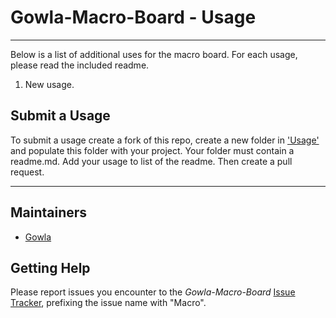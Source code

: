 # Gowla-Macro-Board - Usage
---

Below is a list of additional uses for the macro board. For each usage, please read the included readme. 

1. New usage. 


## Submit a Usage

To submit a usage create a fork of this repo, create a new folder in ['Usage'](https://github.com/SamGowland/Gowla-Macro-Board/Usage) and populate this folder with your project. Your folder must contain a readme.md. Add your usage to list of the readme. Then create a pull request. 

---

## Maintainers

* [Gowla](https://github.com/SamGowland)

## Getting Help

Please report issues you encounter to the
*Gowla-Macro-Board*
[Issue Tracker](https://github.com/SamGowland/Gowla-Macro-Board/issues), prefixing the
issue name with "Macro".
